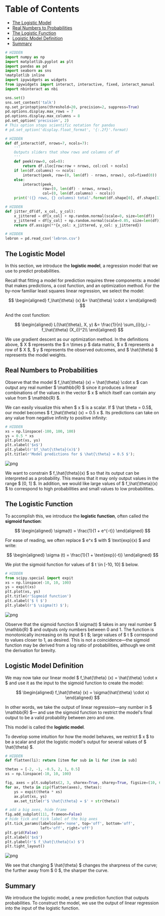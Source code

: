 
<h1>Table of Contents<span class="tocSkip"></span></h1>
<div class="toc"><ul class="toc-item"><li><span><a href="#The-Logistic-Model" data-toc-modified-id="The-Logistic-Model-1">The Logistic Model</a></span></li><li><span><a href="#Real-Numbers-to-Probabilities" data-toc-modified-id="Real-Numbers-to-Probabilities-2">Real Numbers to Probabilities</a></span></li><li><span><a href="#The-Logistic-Function" data-toc-modified-id="The-Logistic-Function-3">The Logistic Function</a></span></li><li><span><a href="#Logistic-Model-Definition" data-toc-modified-id="Logistic-Model-Definition-4">Logistic Model Definition</a></span></li><li><span><a href="#Summary" data-toc-modified-id="Summary-5">Summary</a></span></li></ul></div>


```python
# HIDDEN
import numpy as np
import matplotlib.pyplot as plt
import pandas as pd
import seaborn as sns
%matplotlib inline
import ipywidgets as widgets
from ipywidgets import interact, interactive, fixed, interact_manual
import nbinteract as nbi

sns.set()
sns.set_context('talk')
np.set_printoptions(threshold=20, precision=2, suppress=True)
pd.options.display.max_rows = 7
pd.options.display.max_columns = 8
pd.set_option('precision', 2)
# This option stops scientific notation for pandas
# pd.set_option('display.float_format', '{:.2f}'.format)
```


```python
# HIDDEN
def df_interact(df, nrows=7, ncols=7):
    '''
    Outputs sliders that show rows and columns of df
    '''
    def peek(row=0, col=0):
        return df.iloc[row:row + nrows, col:col + ncols]
    if len(df.columns) <= ncols:
        interact(peek, row=(0, len(df) - nrows, nrows), col=fixed(0))
    else:
        interact(peek,
                 row=(0, len(df) - nrows, nrows),
                 col=(0, len(df.columns) - ncols))
    print('({} rows, {} columns) total'.format(df.shape[0], df.shape[1]))
```


```python
# HIDDEN
def jitter_df(df, x_col, y_col):
    x_jittered = df[x_col] + np.random.normal(scale=0, size=len(df))
    y_jittered = df[y_col] + np.random.normal(scale=0.05, size=len(df))
    return df.assign(**{x_col: x_jittered, y_col: y_jittered})
```


```python
# HIDDEN
lebron = pd.read_csv('lebron.csv')
```

## The Logistic Model

In this section, we introduce the **logistic model**, a regression model that we use to predict probabilities.

Recall that fitting a model for prediction requires three components: a model that makes predictions, a cost function, and an optimization method. For the by-now familiar least squares linear regression, we select the model:

$$
\begin{aligned}
f_\hat{\theta} (x) &= \hat{\theta} \cdot x
\end{aligned}
$$

And the cost function:

$$
\begin{aligned}
L(\hat{\theta}, X, y)
&= \frac{1}{n} \sum_{i}(y_i - f_\hat{\theta} (X_i))^2\\
\end{aligned}
$$

We use gradient descent as our optimization method. In the definitions above, $ X $ represents the $ n \times p $ data matrix, $ x $ represents a row of $ X $, $ y $ represents the observed outcomes, and $ \hat{\theta} $ represents the model weights.

## Real Numbers to Probabilities

Observe that the model $ f_\hat{\theta} (x) = \hat{\theta} \cdot x $ can output any real number $ \mathbb{R} $ since it produces a linear combinations of the values in the vector $ x $ which itself can contain any value from $ \mathbb{R} $.

We can easily visualize this when $ x $ is a scalar. If $ \hat \theta = 0.5$, our model becomes $ f_\hat{\theta} (x) = 0.5 x $. Its predictions can take on any value from negative infinity to positive infinity:


```python
# HIDDEN
xs = np.linspace(-100, 100, 100)
ys = 0.5 * xs
plt.plot(xs, ys)
plt.xlabel('$x$')
plt.ylabel(r'$f_\hat{\theta}(x)$')
plt.title(r'Model predictions for $ \hat{\theta} = 0.5 $');
```


![png](classification_log_model_files/classification_log_model_7_0.png)


We want to constrain $ f_\hat{\theta}(x) $ so that its output can be interpreted as a probability. This means that it may only output values in the range $ [0, 1] $. In addition, we would like large values of $ f_\hat{\theta}(x) $ to correspond to high probabilities and small values to low probabilities.

## The Logistic Function

To accomplish this, we introduce the **logistic function**, often called the **sigmoid function**:

$$
\begin{aligned}
\sigma(t) = \frac{1}{1 + e^{-t}}
\end{aligned}
$$

For ease of reading, we often replace $ e^x $ with $ \text{exp}(x) $ and write:

$$
\begin{aligned}
\sigma (t) = \frac{1}{1 + \text{exp}(-t)}
\end{aligned}
$$

We plot the sigmoid function for values of $ t \in [-10, 10] $ below.


```python
# HIDDEN
from scipy.special import expit
xs = np.linspace(-10, 10, 100)
ys = expit(xs)
plt.plot(xs, ys)
plt.title(r'Sigmoid function')
plt.xlabel('$ t $')
plt.ylabel(r'$ \sigma(t) $');
```


![png](classification_log_model_files/classification_log_model_10_0.png)


Observe that the sigmoid function $ \sigma(t) $ takes in any real number $ \mathbb{R} $ and outputs only numbers between 0 and 1. The function is monotonically increasing on its input $ t $; large values of $ t $ correspond to values closer to 1, as desired. This is not a coincidence—the sigmoid function may be derived from a log ratio of probabilities, although we omit the derivation for brevity.

## Logistic Model Definition

We may now take our linear model $ f_\hat{\theta} (x) = \hat{\theta} \cdot x $ and use it as the input to the sigmoid function to create the model:

$$
\begin{aligned}
f_\hat{\theta} (x) = \sigma(\hat{\theta} \cdot x)
\end{aligned}
$$

In other words, we take the output of linear regression—any number in $ \mathbb{R} $— and use the sigmoid function to restrict the model's final output to be a valid probability between zero and one.

This model is called the **logistic model**.

To develop some intuition for how the model behaves, we restrict $ x $ to be a scalar and plot the logistic model's output for several values of $ \hat{\theta} $.


```python
# HIDDEN
def flatten(li): return [item for sub in li for item in sub]

thetas = [-2, -1, -0.5, 2, 1, 0.5]
xs = np.linspace(-10, 10, 100)

fig, axes = plt.subplots(2, 3, sharex=True, sharey=True, figsize=(10, 6))
for ax, theta in zip(flatten(axes), thetas):
    ys = expit(theta * xs)
    ax.plot(xs, ys)
    ax.set_title(r'$ \hat{\theta} = $' + str(theta))

# add a big axes, hide frame
fig.add_subplot(111, frameon=False)
# hide tick and tick label of the big axes
plt.tick_params(labelcolor='none', top='off', bottom='off',
                left='off', right='off')
plt.grid(False)
plt.xlabel('$x$')
plt.ylabel(r'$ f_\hat{\theta}(x) $')
plt.tight_layout()
```


![png](classification_log_model_files/classification_log_model_14_0.png)


We see that changing $ \hat{\theta} $ changes the sharpness of the curve; the further away from $ 0 $, the sharper the curve.

## Summary

We introduce the logistic model, a new prediction function that outputs probabilities. To construct the model, we use the output of linear regression into the input of the logistic function.
